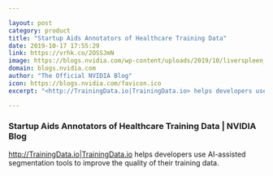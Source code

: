 ```yaml
---

layout: post
category: product
title: "Startup Aids Annotators of Healthcare Training Data"
date: 2019-10-17 17:55:29
link: https://vrhk.co/2OSSJmN
image: https://blogs.nvidia.com/wp-content/uploads/2019/10/liverspleen_segmentation.jpg
domain: blogs.nvidia.com
author: "The Official NVIDIA Blog"
icon: https://blogs.nvidia.com/favicon.ico
excerpt: "<http://TrainingData.io|TrainingData.io> helps developers use AI-assisted segmentation tools to improve the quality of their training data."

---
```


### Startup Aids Annotators of Healthcare Training Data | NVIDIA Blog

<http://TrainingData.io|TrainingData.io> helps developers use AI-assisted segmentation tools to improve the quality of their training data.